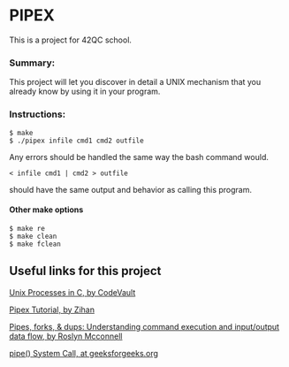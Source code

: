 # PIPEX 

This is a project for 42QC school.

### Summary:

This project will let you discover in detail a UNIX mechanism that you   already know by using it in your program.

### Instructions:

	$ make
	$ ./pipex infile cmd1 cmd2 outfile

 Any errors should be handled the same 
 way the bash command would.

 	< infile cmd1 | cmd2 > outfile 

should have the same output and behavior as calling this program.

#### Other make options

	$ make re
	$ make clean
	$ make fclean


## Useful links for this project


[Unix Processes in C, by CodeVault](
https://youtube.com/playlist?list=PLfqABt5AS4FkW5mOn2Tn9ZZLLDwA3kZUY)

[Pipex Tutorial, by Zihan](https://csnotes.medium.com/pipex-tutorial-42-project-4469f5dd5901)

[Pipes, forks, & dups: Understanding command execution and input/output data flow, by Roslyn Mcconnell](https://www.rozmichelle.com/pipes-forks-dups/)

[pipe() System Call, at geeksforgeeks.org](https://www.geeksforgeeks.org/pipe-system-call/)

